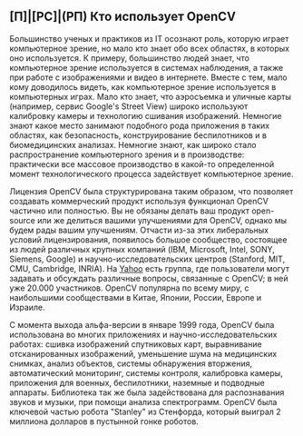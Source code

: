 ## [П]|[РС]|(РП) Кто использует OpenCV

Большинство ученых и практиков из IT осознают роль, которую играет компьютерное зрение, но мало кто знает обо всех областях, в которых оно используется. К примеру, большинство людей знает, что компьютерное зрение используется в системах наблюдения, а также при работе с изображениями и видео в интернете. Вместе с тем, мало кому доводилось видеть, как компьютерное зрение используется в компьютерных играх. Мало кто знает, что аэросъемка и уличные карты (например, сервис Google's Street View) широко используют калибровку камеры и технологию сшивания изображений. Немногие знают какое место занимают подобного рода приложения в таких областях, как безопасность, конструирование беспилотников и в биомедицинских анализах. Немногие знают, как широко стало распространение компьютерного зрения и в производстве: практически все массовое производство в какой-то определенной момент технологического процесса задействует компьютерное зрение.

Лицензия OpenCV была структурирована таким образом, что позволяет создавать коммерческий продукт используя функционал OpenCV частично или полностью. Вы не обязаны делать ваш продукт open-source или же делиться вашими улучшениями для OpenCV, однако мы будем рады вашим улучшениям. Отчасти из-за этих либеральных условий лицензирования, появилось большое сообщество, состоящее из людей различных крупных компаний (IBM, Microsoft, Intel, SONY, Siemens, Google) и научно-исследовательских центров (Stanford, MIT, CMU, Cambridge, INRIA). На [Yahoo](http://groups.yahoo.com/group/OpenCV) есть группа, где пользователи могут задавать и обсуждать различные вопросы, связанные с OpenCV; в ней уже 20.000 участников. OpenCV популярна по всему миру, с наибольшими сообществами в Китае, Японии, России, Европе и Израиле.

С момента выхода альфа-версии в январе 1999 года, OpenCV была использована во многих приложениях и научно-исследовательских работах: сшивка изображений спутниковых карт, выравнивание отсканированных изображений, уменьшение шума на медицинских снимках, анализ объектов, системы обнаружения вторжения, автоматический мониторинг, системы контроля, калибровка камеры, приложения для военных, беспилотники, наземные и подводные аппараты. Библиотека так же была задействована для распознавания звуков и музыки, при помощи анализа спектрограмм. OpenCV была ключевой частью робота "Stanley" из Стенфорда, который выиграл 2 миллиона долларов в пустынной гонке роботов.
